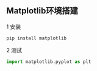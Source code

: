 ## Matplotlib环境搭建

1 安装

```shell
pip install matplotlib
```



2 测试

```python
import matplotlib.pyplot as plt
```


